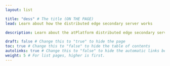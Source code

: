 ```yaml
---
layout: list

title: "dess" # The title (ON THE PAGE)
lead: Learn about how the distributed edge secondary server works

description: Learn about the atPlatform distributed edge secondary server

draft: false # Change this to "true" to hide the page
toc: true # Change this to "false" to hide the table of contents
autolinks: true # Change this to "false" to hide the automatic links below your content
weight: 5 # For list pages, higher is first.
---
```

